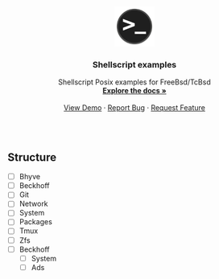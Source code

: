 <!-- PROJECT LOGO -->
<br />
<div align="center">
  <a href="https://github.com/tomatensaft/ShellRepository">
    <img src="images/shell.png" alt="Logo" width="80" height="80">
  </a>

<h3 align="center">Shellscript examples</h3>

  <p align="center">
    Shellscript Posix examples for FreeBsd/TcBsd
    <br />
    <a href="https://github.com/tomatensaft/ShellRepository"><strong>Explore the docs »</strong></a>
    <br />
    <br />
    <a href="https://github.com/tomatensaft/ShellRepository">View Demo</a>
    ·
    <a href="https://github.com/tomatensaft/ShellRepository">Report Bug</a>
    ·
    <a href="https://github.com/tomatensaft/ShellRepository">Request Feature</a>
  </p>
</div>

<br />
<br />

<!-- STRUCTURE -->
## Structure

- [ ] Bhyve
- [ ] Beckhoff
- [ ] Git
- [ ] Network
- [ ] System
- [ ] Packages
- [ ] Tmux
- [ ] Zfs
- [ ] Beckhoff
    - [ ] System
    - [ ] Ads